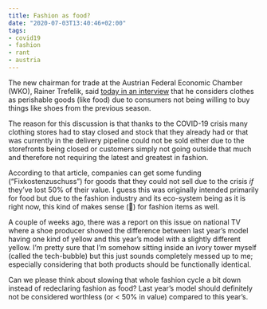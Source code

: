 ```yaml
---
title: Fashion as food?
date: "2020-07-03T13:40:46+02:00"
tags:
- covid19
- fashion
- rant
- austria
---
```


The new chairman for trade at the Austrian Federal Economic Chamber (WKO), Rainer Trefelik,  said [today in an interview](https://orf.at/stories/3172098/) that he considers clothes as perishable goods (like food) due to consumers not being willing to buy things like shoes from the previous season.

The reason for this discussion is that thanks to the COVID-19 crisis many clothing stores had to stay closed and stock that they already had or that was currently in the delivery pipeline could not be sold either due to the storefronts being closed or customers simply not going outside that much and therefore not requiring the latest and greatest in fashion.

According to that article, companies can get some funding (“Fixkostenzuschuss”) for goods that they could not sell due to the crisis *if* they’ve lost 50% of their value. I guess this was originally intended primarily for food but due to the fashion industry and its eco-system being as it is right now, this kind of makes sense (🤪) for fashion items as well.

A couple of weeks ago, there was a report on this issue on national TV where a shoe producer showed the difference between last year’s model having one kind of yellow and this year’s model with a slightly different yellow. I’m pretty sure that I’m somehow sitting inside an ivory tower myself (called the tech-bubble) but this just sounds completely messed up to me; especially considering that both products should be functionally identical.

Can we please think about slowing that whole fashion cycle a bit down instead of redeclaring fashion as food? Last year’s model should definitely not be considered worthless (or \< 50% in value) compared to this year’s.
